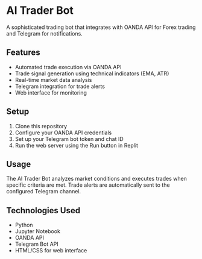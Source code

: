 
# AI Trader Bot

A sophisticated trading bot that integrates with OANDA API for Forex trading and Telegram for notifications.

## Features

- Automated trade execution via OANDA API
- Trade signal generation using technical indicators (EMA, ATR)
- Real-time market data analysis
- Telegram integration for trade alerts
- Web interface for monitoring

## Setup

1. Clone this repository
2. Configure your OANDA API credentials
3. Set up your Telegram bot token and chat ID
4. Run the web server using the Run button in Replit

## Usage

The AI Trader Bot analyzes market conditions and executes trades when specific criteria are met. Trade alerts are automatically sent to the configured Telegram channel.

## Technologies Used

- Python
- Jupyter Notebook
- OANDA API
- Telegram Bot API
- HTML/CSS for web interface
